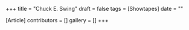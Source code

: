 +++
title = "Chuck E. Swing"
draft = false
tags = [Showtapes]
date = ""

[Article]
contributors = []
gallery = []
+++